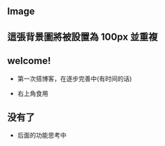 
<section data-background-image="https://s2.loli.net/2024/12/25/JsviUMRPexrIKcg.png">
  <h2>Image</h2>
</section>
<section data-background-image="https://s2.loli.net/2024/12/25/JsviUMRPexrIKcg.png"
          data-background-size="100px" data-background-repeat="repeat">
  <h2>這張背景圖將被設置為 100px 並重複</h2>
</section>

## welcome!
- 第一次搭博客，在逐步完善中(有时间的话)

- 右上角食用



<!-- .slide vertical=true -->
## 没有了
- 后面的功能思考中




